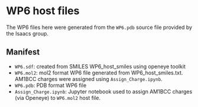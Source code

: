 # WP6 host files

The WP6 files here were generated from the `WP6.pdb` source file provided by the Isaacs group. 

## Manifest
- `WP6.sdf`: created from SMILES WP6_host_smiles using openeye toolkit
- `WP6.mol2`: mol2 format WP6 file generated from WP6_host_smiles.txt. AM1BCC charges were assigned using `Assign_Charge.ipynb`.
- `WP6.pdb`: PDB format WP6 file
- `Assign_Charge.ipynb`: Jupyter notebook used to assign AM1BCC charges (via Openeye) to `WP6.mol2` host file.  
